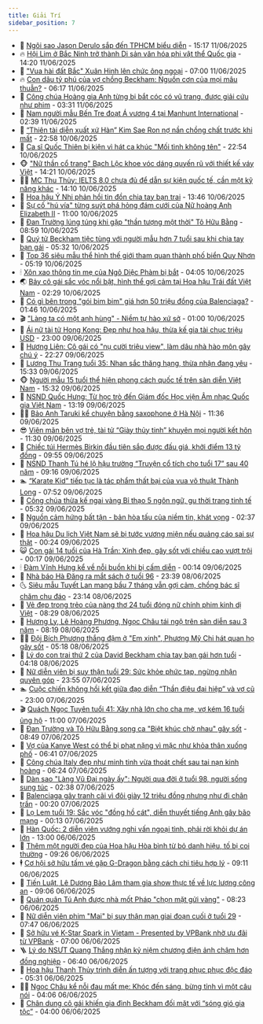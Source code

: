 ```yaml
---
title: Giải Trí
sidebar_position: 7
---
```


<!-- dantri-giai-tri:START -->
- 🤩 [Ngôi sao Jason Derulo sắp đến TPHCM biểu diễn](https://dantri.com.vn/giai-tri/ngoi-sao-jason-derulo-sap-den-tphcm-bieu-dien-20250611142412352.htm) - 15:17 11/06/2025
- 🔥 [Hội Lim ở Bắc Ninh trở thành Di sản văn hóa phi vật thể Quốc gia](https://dantri.com.vn/giai-tri/hoi-lim-o-bac-ninh-tro-thanh-di-san-van-hoa-phi-vat-the-quoc-gia-20250611190930515.htm) - 14:20 11/06/2025
- 🚀 [&quot;Vua hài đất Bắc&quot; Xuân Hinh lên chức ông ngoại](https://dantri.com.vn/giai-tri/vua-hai-dat-bac-xuan-hinh-len-chuc-ong-ngoai-20250611134237299.htm) - 07:00 11/06/2025
- 🔥 [Con dâu tỷ phú của vợ chồng Beckham: Nguồn cơn của mọi mâu thuẫn?](https://dantri.com.vn/giai-tri/con-dau-ty-phu-cua-vo-chong-beckham-nguon-con-cua-moi-mau-thuan-20250611095725597.htm) - 06:17 11/06/2025
- 🌈 [Công chúa Hoàng gia Anh từng bị bắt cóc có vũ trang, được giải cứu như phim](https://dantri.com.vn/giai-tri/cong-chua-hoang-gia-anh-tung-bi-bat-coc-co-vu-trang-duoc-giai-cuu-nhu-phim-20250610012405883.htm) - 03:31 11/06/2025
- 📝 [Nam người mẫu Bến Tre đoạt Á vương 4 tại Manhunt International](https://dantri.com.vn/giai-tri/nam-nguoi-mau-ben-tre-doat-a-vuong-4-tai-manhunt-international-20250611085855525.htm) - 02:39 11/06/2025
- 💪 [“Thiên tài diễn xuất xứ Hàn” Kim Sae Ron nợ nần chồng chất trước khi mất](https://dantri.com.vn/giai-tri/thien-tai-dien-xuat-xu-han-kim-sae-ron-no-nan-chong-chat-truoc-khi-mat-20250610164104987.htm) - 22:58 10/06/2025
- 🤡 [Ca sĩ Quốc Thiên bị kiện vì hát ca khúc &quot;Mối tình không tên&quot;](https://dantri.com.vn/giai-tri/ca-si-quoc-thien-bi-kien-vi-hat-ca-khuc-moi-tinh-khong-ten-20250610220251947.htm) - 22:54 10/06/2025
- 🐵 [&quot;Nữ thần cổ trang&quot; Bạch Lộc khoe vóc dáng quyến rũ với thiết kế váy Việt](https://dantri.com.vn/giai-tri/nu-than-co-trang-bach-loc-khoe-voc-dang-quyen-ru-voi-thiet-ke-vay-viet-20250610181129734.htm) - 14:21 10/06/2025
- 🧑‍🏫 [MC Thu Thủy: IELTS 8.0 chưa đủ để dẫn sự kiện quốc tế, cần một kỹ năng khác](https://dantri.com.vn/giai-tri/mc-thu-thuy-ielts-80-chua-du-de-dan-su-kien-quoc-te-can-mot-ky-nang-khac-20250610201513449.htm) - 14:10 10/06/2025
- 💂 [Hoa hậu Ý Nhi phản hồi tin đồn chia tay bạn trai](https://dantri.com.vn/giai-tri/hoa-hau-y-nhi-phan-hoi-tin-don-chia-tay-ban-trai-20250610203152316.htm) - 13:46 10/06/2025
- 🤠 [Sự cố &quot;hú vía&quot; từng suýt phá hỏng đám cưới của Nữ hoàng Anh Elizabeth II](https://dantri.com.vn/giai-tri/su-co-hu-via-tung-suyt-pha-hong-dam-cuoi-cua-nu-hoang-anh-elizabeth-ii-20250610003144053.htm) - 11:00 10/06/2025
- 🫶 [Đan Trường lúng túng khi gặp &quot;thần tượng một thời&quot; Tô Hữu Bằng](https://dantri.com.vn/giai-tri/dan-truong-lung-tung-khi-gap-than-tuong-mot-thoi-to-huu-bang-20250610133223587.htm) - 08:59 10/06/2025
- 🦏 [Quý tử Beckham tiệc tùng với người mẫu hơn 7 tuổi sau khi chia tay bạn gái](https://dantri.com.vn/giai-tri/quy-tu-beckham-tiec-tung-voi-nguoi-mau-hon-7-tuoi-sau-khi-chia-tay-ban-gai-20250610105701121.htm) - 05:32 10/06/2025
- 🧰 [Top 36 siêu mẫu thể hình thế giới tham quan thành phố biển Quy Nhơn](https://dantri.com.vn/giai-tri/top-36-sieu-mau-the-hinh-the-gioi-tham-quan-thanh-pho-bien-quy-nhon-20250610112233382.htm) - 05:19 10/06/2025
- 🕯 [Xôn xao thông tin mẹ của Ngô Diệc Phàm bị bắt](https://dantri.com.vn/giai-tri/xon-xao-thong-tin-me-cua-ngo-diec-pham-bi-bat-20250610093523770.htm) - 04:05 10/06/2025
- 🌏 [Bảy cô gái sắc vóc nổi bật, hình thể gợi cảm tại Hoa hậu Trái đất Việt Nam](https://dantri.com.vn/giai-tri/bay-co-gai-sac-voc-noi-bat-hinh-the-goi-cam-tai-hoa-hau-trai-dat-viet-nam-20250610083940947.htm) - 02:29 10/06/2025
- 🌈 [Có gì bên trong &quot;gói bim bim&quot; giá hơn 50 triệu đồng của Balenciaga?](https://dantri.com.vn/giai-tri/co-gi-ben-trong-goi-bim-bim-gia-hon-50-trieu-dong-cua-balenciaga-20250606124840413.htm) - 01:46 10/06/2025
- 🎬 [&quot;Làng ta có một anh hùng&quot; - Niềm tự hào xứ sở](https://dantri.com.vn/giai-tri/lang-ta-co-mot-anh-hung-niem-tu-hao-xu-so-20250606175120760.htm) - 01:00 10/06/2025
- 👀 [Ái nữ tài tử Hong Kong: Đẹp như hoa hậu, thừa kế gia tài chục triệu USD](https://dantri.com.vn/giai-tri/ai-nu-tai-tu-hong-kong-dep-nhu-hoa-hau-thua-ke-gia-tai-chuc-trieu-usd-20250609144536149.htm) - 23:00 09/06/2025
- 🧰 [Hương Liên: Cô gái có &quot;nụ cười triệu view&quot;, làm dâu nhà hào môn gây chú ý](https://dantri.com.vn/giai-tri/huong-lien-co-gai-co-nu-cuoi-trieu-view-lam-dau-nha-hao-mon-gay-chu-y-20250609112828491.htm) - 22:27 09/06/2025
- 🧰 [Lương Thu Trang tuổi 35: Nhan sắc thăng hạng, thừa nhận đang yêu](https://dantri.com.vn/giai-tri/luong-thu-trang-tuoi-35-nhan-sac-thang-hang-thua-nhan-dang-yeu-20250608191031460.htm) - 15:33 09/06/2025
- 🐵 [Người mẫu 15 tuổi thể hiện phong cách quốc tế trên sàn diễn Việt Nam](https://dantri.com.vn/giai-tri/nguoi-mau-15-tuoi-the-hien-phong-cach-quoc-te-tren-san-dien-viet-nam-20250609191803188.htm) - 15:32 09/06/2025
- 🐘 [NSND Quốc Hưng: Từ học trò đến Giám đốc Học viện Âm nhạc Quốc gia Việt Nam](https://dantri.com.vn/giai-tri/nsnd-quoc-hung-tu-hoc-tro-den-giam-doc-hoc-vien-am-nhac-quoc-gia-viet-nam-20250609193004762.htm) - 13:19 09/06/2025
- 🧑‍💻 [Bảo Anh Taruki kể chuyện bằng saxophone ở Hà Nội](https://dantri.com.vn/giai-tri/bao-anh-taruki-ke-chuyen-bang-saxophone-o-ha-noi-20250609174318791.htm) - 11:36 09/06/2025
- 😎 [Viên mãn bên vợ trẻ, tài tử “Giày thủy tinh” khuyên mọi người kết hôn](https://dantri.com.vn/giai-tri/vien-man-ben-vo-tre-tai-tu-giay-thuy-tinh-khuyen-moi-nguoi-ket-hon-20250609100306400.htm) - 11:30 09/06/2025
- 🧰 [Chiếc túi Hermès Birkin đầu tiên sắp được đấu giá, khởi điểm 13 tỷ đồng](https://dantri.com.vn/giai-tri/chiec-tui-hermes-birkin-dau-tien-sap-duoc-dau-gia-khoi-diem-13-ty-dong-20250609145625206.htm) - 09:55 09/06/2025
- 🧰 [NSND Thanh Tú hé lộ hậu trường “Truyện cổ tích cho tuổi 17” sau 40 năm](https://dantri.com.vn/giai-tri/nsnd-thanh-tu-he-lo-hau-truong-truyen-co-tich-cho-tuoi-17-sau-40-nam-20250609135233195.htm) - 09:16 09/06/2025
- 🏊 [“Karate Kid” tiếp tục là tác phẩm thất bại của vua võ thuật Thành Long](https://dantri.com.vn/giai-tri/karate-kid-tiep-tuc-la-tac-pham-that-bai-cua-vua-vo-thuat-thanh-long-20250609111314461.htm) - 07:52 09/06/2025
- 🌋 [Công chúa thừa kế ngai vàng Bỉ thạo 5 ngôn ngữ, gu thời trang tinh tế](https://dantri.com.vn/giai-tri/cong-chua-thua-ke-ngai-vang-bi-thao-5-ngon-ngu-gu-thoi-trang-tinh-te-20250609122259733.htm) - 05:32 09/06/2025
- 🔭 [Nguồn cảm hứng bất tận - bản hòa tấu của niềm tin, khát vọng](https://dantri.com.vn/giai-tri/nguon-cam-hung-bat-tan-ban-hoa-tau-cua-niem-tin-khat-vong-20250609090038227.htm) - 02:37 09/06/2025
- 📝 [Hoa hậu Du lịch Việt Nam sẽ bị tước vương miện nếu quảng cáo sai sự thật](https://dantri.com.vn/giai-tri/hoa-hau-du-lich-viet-nam-se-bi-tuoc-vuong-mien-neu-quang-cao-sai-su-that-20250608235004736.htm) - 00:24 09/06/2025
- 😺 [Con gái 14 tuổi của Hà Trần: Xinh đẹp, gây sốt với chiều cao vượt trội](https://dantri.com.vn/giai-tri/con-gai-14-tuoi-cua-ha-tran-xinh-dep-gay-sot-voi-chieu-cao-vuot-troi-20250607000538359.htm) - 00:17 09/06/2025
- 🕯 [Đàm Vĩnh Hưng kể về nỗi buồn khi bị cấm diễn](https://dantri.com.vn/giai-tri/dam-vinh-hung-ke-ve-noi-buon-khi-bi-cam-dien-20250609005949171.htm) - 00:14 09/06/2025
- 🦄 [Nhà báo Hà Đăng ra mắt sách ở tuổi 96](https://dantri.com.vn/giai-tri/nha-bao-ha-dang-ra-mat-sach-o-tuoi-96-20250608191222250.htm) - 23:39 08/06/2025
- 🌜 [Siêu mẫu Tuyết Lan mang bầu 7 tháng vẫn gợi cảm, chồng bác sĩ chăm chu đáo](https://dantri.com.vn/giai-tri/sieu-mau-tuyet-lan-mang-bau-7-thang-van-goi-cam-chong-bac-si-cham-chu-dao-20250607175011452.htm) - 23:14 08/06/2025
- 👹 [Vẻ đẹp trong trẻo của nàng thơ 24 tuổi đóng nữ chính phim kinh dị Việt](https://dantri.com.vn/giai-tri/ve-dep-trong-treo-cua-nang-tho-24-tuoi-dong-nu-chinh-phim-kinh-di-viet-20250608114849465.htm) - 08:29 08/06/2025
- 🚀 [Hương Ly, Lê Hoàng Phương, Ngọc Châu tái ngộ trên sàn diễn sau 3 năm](https://dantri.com.vn/giai-tri/huong-ly-le-hoang-phuong-ngoc-chau-tai-ngo-tren-san-dien-sau-3-nam-20250608133359404.htm) - 08:19 08/06/2025
- 🧑‍💻 [Đội Bích Phương thắng đậm ở &quot;Em xinh&quot;, Phương Mỹ Chi hát quan họ gây sốt](https://dantri.com.vn/giai-tri/doi-bich-phuong-thang-dam-o-em-xinh-phuong-my-chi-hat-quan-ho-gay-sot-20250608120415414.htm) - 05:18 08/06/2025
- 🦩 [Lý do con trai thứ 2 của David Beckham chia tay bạn gái hơn tuổi](https://dantri.com.vn/giai-tri/ly-do-con-trai-thu-2-cua-david-beckham-chia-tay-ban-gai-hon-tuoi-20250608105417240.htm) - 04:18 08/06/2025
- 💫 [Nữ diễn viên bị suy thận tuổi 29: Sức khỏe phức tạp, ngừng nhận quyên góp](https://dantri.com.vn/giai-tri/nu-dien-vien-bi-suy-than-tuoi-29-suc-khoe-phuc-tap-ngung-nhan-quyen-gop-20250607181303160.htm) - 23:55 07/06/2025
- 🏊 [Cuộc chiến không hồi kết giữa đạo diễn “Thần điêu đại hiệp” và vợ cũ](https://dantri.com.vn/giai-tri/cuoc-chien-khong-hoi-ket-giua-dao-dien-than-dieu-dai-hiep-va-vo-cu-20250607102536463.htm) - 23:00 07/06/2025
- 🎬 [Quách Ngọc Tuyên tuổi 41: Xây nhà lớn cho cha mẹ, vợ kém 16 tuổi ủng hộ](https://dantri.com.vn/giai-tri/quach-ngoc-tuyen-tuoi-41-xay-nha-lon-cho-cha-me-vo-kem-16-tuoi-ung-ho-20250607110520256.htm) - 11:00 07/06/2025
- 💃 [Đan Trường và Tô Hữu Bằng song ca &quot;Biệt khúc chờ nhau&quot; gây sốt](https://dantri.com.vn/giai-tri/dan-truong-va-to-huu-bang-song-ca-biet-khuc-cho-nhau-gay-sot-20250607140705480.htm) - 08:49 07/06/2025
- 🌊 [Vợ của Kanye West có thể bị phạt nặng vì mặc như khỏa thân xuống phố](https://dantri.com.vn/giai-tri/vo-cua-kanye-west-co-the-bi-phat-nang-vi-mac-nhu-khoa-than-xuong-pho-20250607124214892.htm) - 06:41 07/06/2025
- 🧰 [Công chúa Italy đẹp như minh tinh vừa thoát chết sau tai nạn kinh hoàng](https://dantri.com.vn/giai-tri/cong-chua-italy-dep-nhu-minh-tinh-vua-thoat-chet-sau-tai-nan-kinh-hoang-20250607075452196.htm) - 06:24 07/06/2025
- 🦣 [Dàn sao &quot;Làng Vũ Đại ngày ấy&quot;: Người qua đời ở tuổi 98, người sống sung túc](https://dantri.com.vn/giai-tri/dan-sao-lang-vu-dai-ngay-ay-nguoi-qua-doi-o-tuoi-98-nguoi-song-sung-tuc-20250607002305971.htm) - 02:38 07/06/2025
- 🥷 [Balenciaga gây tranh cãi vì đôi giày 12 triệu đồng nhưng như đi chân trần](https://dantri.com.vn/giai-tri/balenciaga-gay-tranh-cai-vi-doi-giay-12-trieu-dong-nhung-nhu-di-chan-tran-20250606112411048.htm) - 00:20 07/06/2025
- 🦏 [Lọ Lem tuổi 19: Sắc vóc &quot;đồng hồ cát&quot;, diễn thuyết tiếng Anh gây bão mạng](https://dantri.com.vn/giai-tri/lo-lem-tuoi-19-sac-voc-dong-ho-cat-dien-thuyet-tieng-anh-gay-bao-mang-20250606160321325.htm) - 00:13 07/06/2025
- 🫶 [Hàn Quốc: 2 diễn viên vướng nghi vấn ngoại tình, phải rời khỏi dự án lớn](https://dantri.com.vn/giai-tri/han-quoc-2-dien-vien-vuong-nghi-van-ngoai-tinh-phai-roi-khoi-du-an-lon-20250606112731527.htm) - 13:00 06/06/2025
- 💼 [Thêm một người đẹp của Hoa hậu Hòa bình từ bỏ danh hiệu, tố bị coi thường](https://dantri.com.vn/giai-tri/them-mot-nguoi-dep-cua-hoa-hau-hoa-binh-tu-bo-danh-hieu-to-bi-coi-thuong-20250606155128234.htm) - 09:26 06/06/2025
- 🕴 [Cơ hội sở hữu tấm vé gặp G-Dragon bằng cách chi tiêu hợp lý](https://dantri.com.vn/giai-tri/co-hoi-so-huu-tam-ve-gap-g-dragon-bang-cach-chi-tieu-hop-ly-20250606160133013.htm) - 09:11 06/06/2025
- 🐲 [Tiến Luật, Lê Dương Bảo Lâm tham gia show thực tế về lực lượng công an](https://dantri.com.vn/giai-tri/tien-luat-le-duong-bao-lam-tham-gia-show-thuc-te-ve-luc-luong-cong-an-20250606151810062.htm) - 09:06 06/06/2025
- 🐘 [Quán quân Tú Anh được nhà mốt Pháp &quot;chọn mặt gửi vàng&quot;](https://dantri.com.vn/giai-tri/quan-quan-tu-anh-duoc-nha-mot-phap-chon-mat-gui-vang-20250606145341682.htm) - 08:23 06/06/2025
- 🤭 [Nữ diễn viên phim &quot;Mai&quot; bị suy thận mạn giai đoạn cuối ở tuổi 29](https://dantri.com.vn/giai-tri/nu-dien-vien-phim-mai-bi-suy-than-man-giai-doan-cuoi-o-tuoi-29-20250606134531973.htm) - 07:47 06/06/2025
- 💯 [Sở hữu vé K-Star Spark in Vietam - Presented by VPBank nhờ ưu đãi từ VPBank](https://dantri.com.vn/giai-tri/so-huu-ve-k-star-spark-in-vietam-presented-by-vpbank-nho-uu-dai-tu-vpbank-20250605181207517.htm) - 07:00 06/06/2025
- 🪜 [Lý do NSƯT Quang Thắng nhận kỷ niệm chương điện ảnh chậm hơn đồng nghiệp](https://dantri.com.vn/giai-tri/ly-do-nsut-quang-thang-nhan-ky-niem-chuong-dien-anh-cham-hon-dong-nghiep-20250606122442323.htm) - 06:40 06/06/2025
- 👹 [Hoa hậu Thanh Thủy trình diễn ấn tượng với trang phục phục độc đáo](https://dantri.com.vn/giai-tri/hoa-hau-thanh-thuy-trinh-dien-an-tuong-voi-trang-phuc-phuc-doc-dao-20250606114858948.htm) - 05:31 06/06/2025
- 🧑‍🏫 [Ngọc Châu kể nỗi đau mất mẹ: Khóc đến sáng, bừng tỉnh vì một câu nói](https://dantri.com.vn/giai-tri/ngoc-chau-ke-noi-dau-mat-me-khoc-den-sang-bung-tinh-vi-mot-cau-noi-20250606071032741.htm) - 04:06 06/06/2025
- 🐘 [Chân dung cô gái khiến gia đình Beckham đối mặt với “sóng gió gia tộc”](https://dantri.com.vn/giai-tri/chan-dung-co-gai-khien-gia-dinh-beckham-doi-mat-voi-song-gio-gia-toc-20250606081045630.htm) - 04:00 06/06/2025<!-- dantri-giai-tri:END -->
